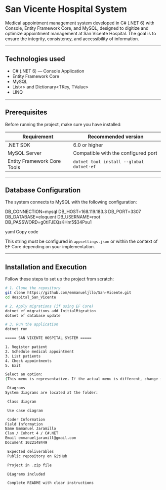 #  San Vicente Hospital System

Medical appointment management system developed in C# (.NET 6) with Console, Entity Framework Core, and MySQL, designed to digitize and optimize appointment management at San Vicente Hospital.
The goal is to ensure the integrity, consistency, and accessibility of information.

---

##  Technologies used

- C# (.NET 6) — Console Application
- Entity Framework Core
- MySQL
- List<> and Dictionary<TKey, TValue>
- LINQ

---

##  Prerequisites

Before running the project, make sure you have installed:

| Requirement | Recommended version |
|-----------|-------------|
| .NET SDK | 6.0 or higher |
| MySQL Server | Compatible with the configured port |
| Entity Framework Core Tools | `dotnet tool install --global dotnet-ef` |

---

##  Database Configuration

The system connects to MySQL with the following configuration:

DB_CONNECTION=mysql
DB_HOST=168.119.183.3
DB_PORT=3307
DB_DATABASE=eloquent
DB_USERNAME=root
DB_PASSWORD=g0tIFJEQsKHm5$34Pxu1

yaml
Copy code

This string must be configured in `appsettings.json` or within the context of EF Core depending on your implementation.

---

##  Installation and Execution

Follow these steps to set up the project from scratch:

```bash
# 1. Clone the repository
git clone https://github.com/emmanueljllo/San-Vicente.git
cd Hospital_San_Vicente

# 2. Apply migrations (if using EF Core)
dotnet ef migrations add InitialMigration
dotnet ef database update

# 3. Run the application
dotnet run

===== SAN VICENTE HOSPITAL SYSTEM =====

1. Register patient
2. Schedule medical appointment
3. List patients
4. Check appointments
5. Exit

Select an option:
(This menu is representative. If the actual menu is different, change it.)

 Diagrams
System diagrams are located at the folder:

 Class diagram

 Use case diagram

 Coder Information
Field Information
Name Emmanuel Jaramillo
Clan / Cohort 4 / C#.NET
Email emmanueljaramill@gmail.com
Document 1022148449

 Expected deliverables
 Public repository on GitHub

 Project in .zip file

 Diagrams included

 Complete README with clear instructions
